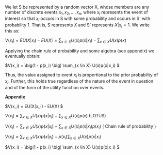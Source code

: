 We let S be represented by a random vector X, whose members are any number of discrete events $x_1, x_2, ..., x_n$, where $x_i$ represents the event of interest so that $x_i$ occurs in S with some probability and occurs in S' with probability 1. That is, S represents $X$ and S' represents $X|x_i=1$. We write this as:

$V(x_i) = EU(X|x_i) - EU(X) =  \sum_{x \in X} U(x)p(x|x_i) - \sum_{x \in X} U(x)p(x)$

Applying the chain rule of probability and some algebra (see appendix) we eventually obtain:

$V(x_i) = \big(1 - p(x_i) \big) \sum_{x \in X} U(x)p(x|x_i) $

Thus, the value assigned to event $x_i$ is proportional to the prior probability of $x_i$. Further, this holds true regardless of the nature of the event in question and of the form of the utility function over events.



**Appendix**

$V(x_i) = EU(X|x_i) - EU(X) $ 

$V(x_i) =  \sum_{x \in X} U(x)p(x|x_i) - \sum_{x \in X} U(x)p(x)$ 	(LOTUS)

$V(x_i) = \sum_{x \in X} U(x)p(x|x_i) - \sum_{x \in X} U(x)p(x|x_i)p(x_i)$ 	( Chain rule of probability )

$V(x_i) = \sum_{x \in X} U(x)p(x|x_i) - p(x_i)\sum_{x \in X} U(x)p(x|x_i)$

$V(x_i) = \big(1 - p(x_i) \big) \sum_{x \in X} U(x)p(x|x_i) $



